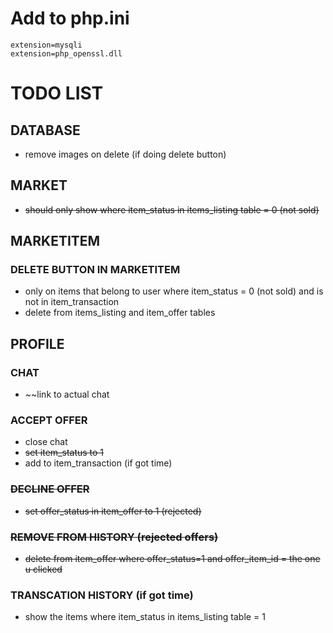 # Add to php.ini
```
extension=mysqli
extension=php_openssl.dll
```

# TODO LIST
## DATABASE
* remove images on delete (if doing delete button)
## MARKET
* ~~should only show where item_status in items_listing table = 0 (not sold)~~

## MARKETITEM
### DELETE BUTTON IN MARKETITEM
* only on items that belong to user where item_status = 0 (not sold) and is not in item_transaction
* delete from items_listing and item_offer tables

## PROFILE
### CHAT
* ~~link to actual chat
### ACCEPT OFFER
* close chat
* ~~set item_status to 1~~
* add to item_transaction (if got time)
### ~~DECLINE OFFER~~
* ~~set offer_status in item_offer to 1 (rejected)~~
### ~~REMOVE FROM HISTORY (rejected offers)~~
* ~~delete from item_offer where offer_status=1 and offer_item_id = the one u clicked~~
### TRANSCATION HISTORY (if got time)
* show the items where item_status in items_listing table = 1
